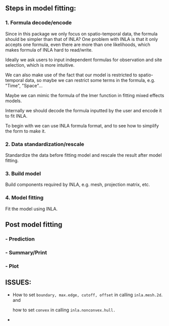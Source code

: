 ## Steps in model fitting:

### 1. Formula decode/encode

Since in this package we only focus on spatio-temporal data, the formula should be simpler than that of INLA? One problem with INLA is that it only accepts one formula, even there are more than one likelihoods, which makes formula of INLA hard to read/write.

Ideally we ask users to input independent formulas for observation and site selection, which is more intuitive.

We can also make use of the fact that our model is restricted to spatio-temporal data, so maybe we can restrict some terms in the formula, e.g. "Time", "Space"...

Maybe we can mimic the formula of the lmer function in fitting mixed effects models.

Internally we should decode the formula inputted by the user and encode it to fit INLA.

To begin with we can use INLA formula format, and to see how to simplify the form to make it.

### 2. Data standardization/rescale

Standardize the data before fitting model and rescale the result after model fitting.

### 3. Build model

Build components required by INLA, e.g. mesh, projection matrix, etc.

### 4. Model fitting

Fit the model using INLA.

## Post model fitting

### - Prediction

### - Summary/Print

### - Plot

## ISSUES:

-   How to set `boundary, max.edge, cutoff, offset` in calling `inla.mesh.2d`. and

    how to set `convex` in calling `inla.nonconvex.hull.`

-   

